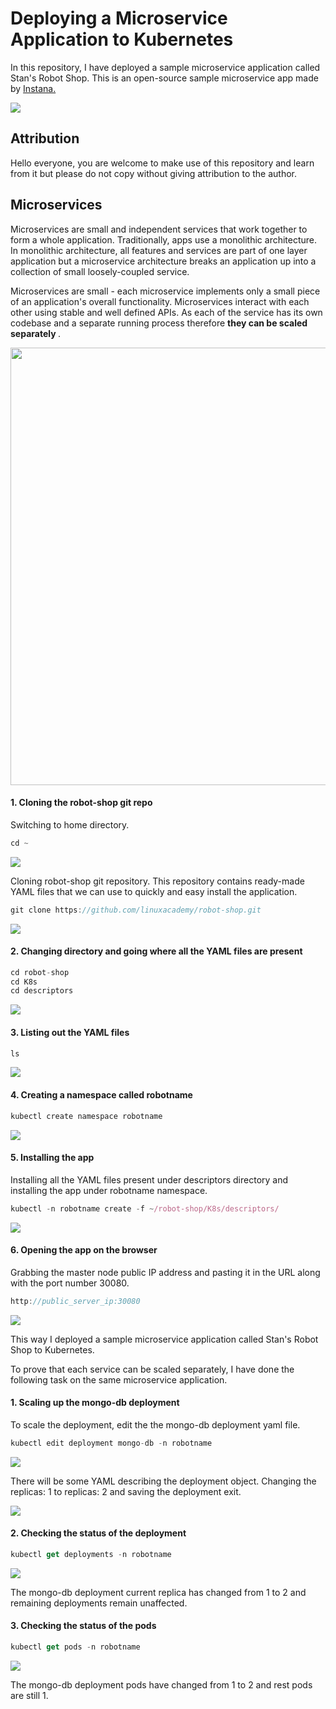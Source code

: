 # Deploying a Microservice Application to Kubernetes

In this repository, I have deployed a sample microservice application called Stan's Robot Shop. This is an open-source sample microservice app made by <a href="https://www.instana.com/">Instana.</a>

![](images/Scaling-Microservices-with-Kubernetes.jpg)

<h2> Attribution </h2>

Hello everyone, you are welcome to make use of this repository and learn from it but please do not copy without giving attribution to the author.

<h2> Microservices </h2>

Microservices are small and independent services that work together to form a whole application. Traditionally, apps use a monolithic architecture. In monolithic architecture, all features and services are part of one layer application but a microservice architecture breaks an application up into a collection of small loosely-coupled service.

Microservices are small - each microservice implements only a small piece of an application's overall functionality. Microservices interact with each other using stable and well defined APIs. As each of the service has its own codebase and a separate running process therefore <b> they can be scaled separately </b>.

<p align="center">
  <img src="https://github.com/Nikhil2408/Deploying-a-Microservice-Application-to-Kubernetes/blob/master/images/microservice-architecture.png" width="700">
</p>

<h4> 1. Cloning the robot-shop git repo </h4>

Switching to home directory.

```javascript
cd ~
```
![](images/1.png)

Cloning robot-shop git repository. This repository contains ready-made YAML files that we can use to quickly and easy install the application.

```javascript
git clone https://github.com/linuxacademy/robot-shop.git
```

![](images/2.png)

<h4> 2. Changing directory and going where all the YAML files are present </h4>

```javascript
cd robot-shop
cd K8s
cd descriptors
```
![](images/3.png)

<h4> 3. Listing out the YAML files </h4>

```javascript
ls
```
![](images/4.png)

<h4> 4. Creating a namespace called robotname </h4>

```javascript
kubectl create namespace robotname
```
![](images/5.png)

<h4> 5. Installing the app </h4>

Installing all the YAML files present under descriptors directory and installing the app under robotname namespace.

```javascript
kubectl -n robotname create -f ~/robot-shop/K8s/descriptors/
```
![](images/6.png)

<h4> 6. Opening the app on the browser </h4>

Grabbing the master node public IP address and pasting it in the URL along with the port number 30080.

```javascript
http://public_server_ip:30080
```
![](images/7.png)

This way I deployed a sample microservice application called Stan's Robot Shop to Kubernetes.

To prove that each service can be scaled separately, I have done the following task on the same microservice application.

<h4> 1. Scaling up the mongo-db deployment </h4>

To scale the deployment, edit the the mongo-db deployment yaml file. 

```javascript
kubectl edit deployment mongo-db -n robotname
```
![](images/8.png)

There will be some YAML describing the deployment object. Changing the replicas: 1 to replicas: 2 and saving the deployment exit.

![](images/9.png)

<h4> 2. Checking the status of the deployment </h4>

```javascript
kubectl get deployments -n robotname
```
![](images/10.png)

The mongo-db deployment current replica has changed from 1 to 2 and remaining deployments remain unaffected.

<h4> 3. Checking the status of the pods </h4>

```javascript
kubectl get pods -n robotname
```
![](images/11.png)

The mongo-db deployment pods have changed from 1 to 2 and rest pods are still 1.
